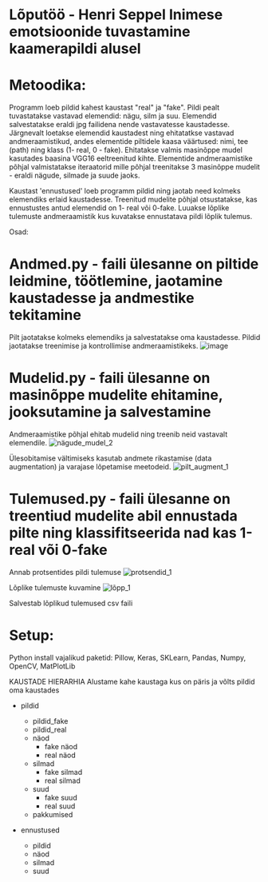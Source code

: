 # Lõputöö - Henri Seppel Inimese emotsioonide tuvastamine kaamerapildi alusel

# Metoodika:
Programm loeb pildid kahest kaustast "real" ja "fake". Pildi pealt tuvastatakse vastavad elemendid: nägu, silm ja suu. Elemendid salvestatakse eraldi jpg failidena nende vastavatesse kaustadesse. Järgnevalt loetakse elemendid kaustadest ning ehitatatkse vastavad andmeraamistikud, andes elementide piltidele kaasa väärtused: nimi, tee (path) ning klass (1- real, 0 - fake). Ehitatakse valmis masinõppe mudel kasutades baasina VGG16 eeltreenitud kihte. Elementide andmeraamistike põhjal valmistatakse iteraatorid mille põhjal treenitakse 3 masinõppe mudelit - eraldi nägude, silmade ja suude jaoks.

Kaustast 'ennustused' loeb programm pildid ning jaotab need kolmeks elemendiks erlaid kaustadesse. Treenitud mudelite põhjal otsustatakse, kas ennustustes antud elemendid on 1- real või 0-fake. Luuakse lõplike tulemuste andmeraamistik kus kuvatakse ennustatava pildi lõplik tulemus.

Osad:

# Andmed.py - faili ülesanne on piltide leidmine, töötlemine, jaotamine kaustadesse ja andmestike tekitamine

Pilt jaotatakse kolmeks elemendiks ja salvestatakse oma kaustadesse. Pildid jaotatakse treenimise ja kontrollimise andmeraamistikeks.
![image](https://user-images.githubusercontent.com/58773522/205363251-ed57cf32-2f9f-4eab-8cac-94f7806f560c.png)

# Mudelid.py - faili ülesanne on masinõppe mudelite ehitamine, jooksutamine ja salvestamine

Andmeraamistike põhjal ehitab mudelid ning treenib neid vastavalt elemendile.
![nägude_mudel_2](https://user-images.githubusercontent.com/58773522/205363697-fdcaf075-2964-4de8-ac70-1a8b3182f7f6.JPG)

Ülesobitamise vältimiseks kasutab andmete rikastamise (data augmentation) ja varajase lõpetamise meetodeid.
![pilt_augment_1](https://user-images.githubusercontent.com/58773522/205363905-1571f1cf-2106-4a30-91ad-af91cd8beb88.JPG)

# Tulemused.py - faili ülesanne on treentiud mudelite abil ennustada pilte ning klassifitseerida nad kas 1-real või 0-fake

Annab protsentides pildi tulemuse
![protsendid_1](https://user-images.githubusercontent.com/58773522/205364269-a5374376-7d33-4d58-9d29-dbc753337616.PNG)


Lõplike tulemuste kuvamine
![lõpp_1](https://user-images.githubusercontent.com/58773522/205364213-8c4e7235-6a7f-49ad-89d4-20666240513b.PNG)

Salvestab lõplikud tulemused csv faili



# Setup:
Python install vajalikud paketid: Pillow, Keras, SKLearn, Pandas, Numpy, OpenCV, MatPlotLib

KAUSTADE HIERARHIA
Alustame kahe kaustaga kus on päris ja võlts pildid oma kaustades

- pildid
    - pildid_fake
    - pildid_real
    - näod
        - fake näod
        - real näod
    - silmad
        - fake silmad
        - real silmad
    - suud
        - fake suud
        - real suud
    - pakkumised
    
- ennustused
    - pildid
    - näod
    - silmad
    - suud
    
    
